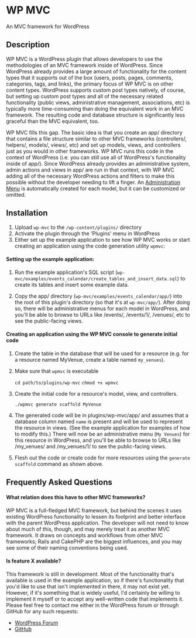 WP MVC
==================================================
An MVC framework for WordPress

Description
-----------

WP MVC is a WordPress plugin that allows developers to use the methodologies of an MVC framework inside of WordPress. Since WordPress already provides a large amount of functionality for the content types that it supports out of the box (users, posts, pages, comments, categories, tags, and links), the primary focus of WP MVC is on other content types. WordPress supports custom post types natively, of course, but setting up custom post types and all of the necessary related functionality (public views, administrative management, associations, etc) is typically more time-consuming than doing the equivalent work in an MVC framework. The resulting code and database structure is significantly less graceful than the MVC equivalent, too.

WP MVC fills this gap. The basic idea is that you create an app/ directory that contains a file structure similar to other MVC frameworks (controllers/, helpers/, models/, views/, etc) and set up models, views, and controllers just as you would in other frameworks. WP MVC runs this code in the context of WordPress (i.e. you can still use all of WordPress's functionality inside of app/). Since WordPress already provides an administrative system, admin actions and views in app/ are run in that context, with WP MVC adding all of the necessary WordPress actions and filters to make this possible without the developer needing to lift a finger. An [Administration Menu](http://codex.wordpress.org/Administration_Menus) is automatically created for each model, but it can be customized or omitted.

Installation
------------

1. Upload `wp-mvc` to the `/wp-content/plugins/` directory
1. Activate the plugin through the 'Plugins' menu in WordPress
1. Either set up the example application to see how WP MVC works or start creating an application using the code generation utility `wpmvc`:

#### Setting up the example application:

1. Run the example application's SQL script (`wp-mvc/examples/events_calendar/create_tables_and_insert_data.sql`) to create its tables and insert some example data.

1. Copy the app/ directory (`wp-mvc/examples/events_calendar/app/`) into the root of this plugin's directory (so that it's at `wp-mvc/app/`). After doing so, there will be administrative menus for each model in WordPress, and you'll be able to browse to URLs like /events/, /events/1/, /venues/, etc to see the public-facing views.

#### Creating an application using the WP MVC console to generate initial code

1. Create the table in the database that will be used for a resource (e.g. for a resource named MyVenue, create a table named `my_venues`).
1. Make sure that `wpmvc` is executable

	`cd path/to/plugins/wp-mvc`
	`chmod +x wpmvc`

1. Create the initial code for a resource's model, view, and controllers.

	`./wpmvc generate scaffold MyVenue`

1. The generated code will be in plugins/wp-mvc/app/ and assumes that a database column named `name` is present and will be used to represent the resource in views. (See the example application for examples of how to modify this.) There will now be an administrative menu (`My Venues`) for this resource in WordPress, and you'll be able to browse to URLs like /my_venues/ and /my_venues/1/ to see the public-facing views.
1. Flesh out the code or create code for more resources using the `generate scaffold` command as shown above.

Frequently Asked Questions
--------------------------

#### What relation does this have to other MVC frameworks?

WP MVC is a full-fledged MVC framework, but behind the scenes it uses existing WordPress functionality to lessen its footprint and better interface with the parent WordPress application. The developer will not need to know about much of this, though, and may merely treat it as another MVC framework. It draws on concepts and workflows from other MVC frameworks; Rails and CakePHP are the biggest influences, and you may see some of their naming conventions being used.

#### Is feature X available?

This framework is still in development. Most of the functionality that's available is used in the example application, so if there's functionality that you'd like to use that isn't implemented in there, it may not exist yet. However, if it's something that is widely useful, I'd certainly be willing to implement it myself or to accept any well-written code that implements it. Please feel free to contact me either in the WordPress forum or through GitHub for any such requests:

* [WordPress Forum](http://wordpress.org/tags/wp-mvc?forum_id=10)
* [GitHub](http://github.com/tombenner/)